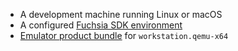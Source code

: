 *   A development machine running Linux or macOS
*   A configured [Fuchsia SDK environment][get-started]
*   [Emulator product bundle][start-femu] for `workstation.qemu-x64`


[get-started]: get-started/sdk/index.md
[start-femu]: get-started/sdk/index.md#start-the-emulator
